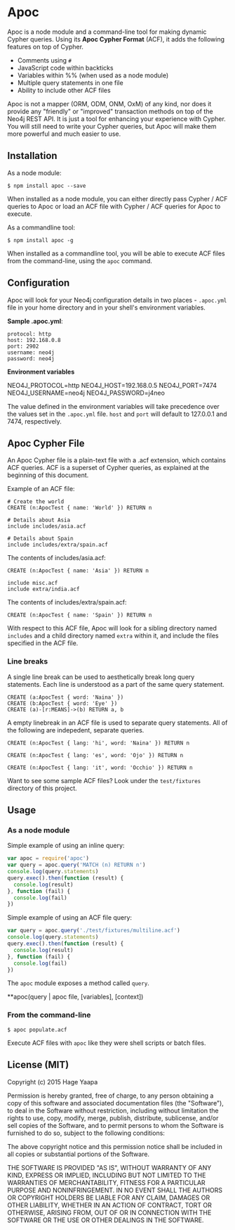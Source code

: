 Apoc
====

Apoc is a node module and a command-line tool for making dynamic Cypher queries. Using its **Apoc Cypher Format** (ACF), it adds the following features on top of Cypher.

* Comments using `#`
* JavaScript code within backticks
* Variables within %% (when used as a node module)
* Multiple query statements in one file
* Ability to include other ACF files

Apoc is not a mapper (ORM, ODM, ONM, OxM) of any kind, nor does it provide any "friendly" or "improved" transaction methods on top of the Neo4j REST API. It is just a tool for enhancing your experience with Cypher. You will still need to write your Cypher queries, but Apoc will make them more powerful and much easier to use.

## Installation

As a node module:

```
$ npm install apoc --save
```

When installed as a node module, you can either directly pass Cypher / ACF queries to Apoc or load an ACF file with Cypher / ACF queries for Apoc to execute.

As a commandline tool:

```
$ npm install apoc -g
```

When installed as a commandline tool, you will be able to execute ACF files from the command-line, using the `apoc` command.

## Configuration

Apoc will look for your Neo4j configuration details in two places - `.apoc.yml` file in your home directory and in your shell's environment variables.

**Sample .apoc.yml**:

```
protocol: http
host: 192.168.0.8
port: 2902
username: neo4j
password: neo4j
```

**Environment variables**

NEO4J_PROTOCOL=http
NEO4J_HOST=192.168.0.5
NEO4J_PORT=7474
NEO4J_USERNAME=neo4j
NEO4J_PASSWORD=j4neo

The value defined in the environment variables will take precedence over the values set in the `.apoc.yml` file. `host` and `port` will default to 127.0.0.1 and 7474, respectively.

## Apoc Cypher File

An Apoc Cypher file is a plain-text file with a .acf extension, which contains ACF queries. ACF is a superset of Cypher queries, as explained at the beginning of this document.

Example of an ACF file:

```
# Create the world
CREATE (n:ApocTest { name: 'World' }) RETURN n

# Details about Asia
include includes/asia.acf

# Details about Spain
include includes/extra/spain.acf
```

The contents of includes/asia.acf:

```
CREATE (n:ApocTest { name: 'Asia' }) RETURN n

include misc.acf
include extra/india.acf
```

The contents of includes/extra/spain.acf:

```
CREATE (n:ApocTest { name: 'Spain' }) RETURN n
```

With respect to this ACF file, Apoc will look for a sibling directory named `includes` and a child directory named `extra` within it, and include the files specified in the ACF file.

### Line breaks

A single line break can be used to aesthetically break long query statements. Each line is understood as a part of the same query statement.

```
CREATE (a:ApocTest { word: 'Naina' })
CREATE (b:ApocTest { word: 'Eye' })
CREATE (a)-[r:MEANS]->(b) RETURN a, b
```

A empty linebreak in an ACF file is used to separate query statements. All of the following are indepedent, separate queries.

```
CREATE (n:ApocTest { lang: 'hi', word: 'Naina' }) RETURN n

CREATE (n:ApocTest { lang: 'es', word: 'Ojo' }) RETURN n

CREATE (n:ApocTest { lang: 'it', word: 'Occhio' }) RETURN n
```

Want to see some sample ACF files? Look under the `test/fixtures` directory of this project.

## Usage

### As a node module

Simple example of using an inline query:

```js
var apoc = require('apoc')
var query = apoc.query('MATCH (n) RETURN n')
console.log(query.statements)
query.exec().then(function (result) {
  console.log(result)
}, function (fail) {
  console.log(fail)
})
```

Simple example of using an ACF file query:

```js
var query = apoc.query('./test/fixtures/multiline.acf')
console.log(query.statements)
query.exec().then(function (result) {
  console.log(result)
}, function (fail) {
  console.log(fail)
})
```

The `apoc` module exposes a method called `query`.

**apoc(query | apoc file, [variables], [context])


### From the command-line

```
$ apoc populate.acf
```

Execute ACF files with `apoc` like they were shell scripts or batch files.

## License (MIT)

Copyright (c) 2015 Hage Yaapa

Permission is hereby granted, free of charge, to any person obtaining a copy
of this software and associated documentation files (the "Software"), to deal
in the Software without restriction, including without limitation the rights
to use, copy, modify, merge, publish, distribute, sublicense, and/or sell
copies of the Software, and to permit persons to whom the Software is
furnished to do so, subject to the following conditions:

The above copyright notice and this permission notice shall be included in all
copies or substantial portions of the Software.

THE SOFTWARE IS PROVIDED "AS IS", WITHOUT WARRANTY OF ANY KIND, EXPRESS OR
IMPLIED, INCLUDING BUT NOT LIMITED TO THE WARRANTIES OF MERCHANTABILITY,
FITNESS FOR A PARTICULAR PURPOSE AND NONINFRINGEMENT. IN NO EVENT SHALL THE
AUTHORS OR COPYRIGHT HOLDERS BE LIABLE FOR ANY CLAIM, DAMAGES OR OTHER
LIABILITY, WHETHER IN AN ACTION OF CONTRACT, TORT OR OTHERWISE, ARISING FROM,
OUT OF OR IN CONNECTION WITH THE SOFTWARE OR THE USE OR OTHER DEALINGS IN THE
SOFTWARE.
